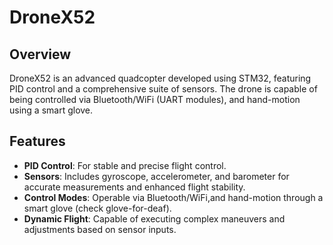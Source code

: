 # DroneX52

## Overview

DroneX52 is an advanced quadcopter developed using STM32, featuring PID control and a comprehensive suite of sensors. The drone is capable of being controlled via Bluetooth/WiFi (UART modules), and hand-motion using a smart glove.

## Features

- **PID Control**: For stable and precise flight control.
- **Sensors**: Includes gyroscope, accelerometer, and barometer for accurate measurements and enhanced flight stability.
- **Control Modes**: Operable via Bluetooth/WiFi,and hand-motion through a smart glove (check glove-for-deaf).
- **Dynamic Flight**: Capable of executing complex maneuvers and adjustments based on sensor inputs.

